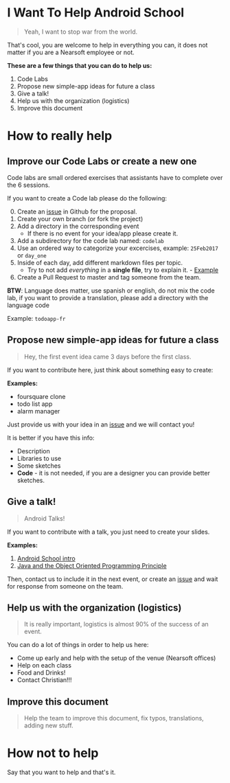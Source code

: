 # I Want To Help Android School
>Yeah, I want to stop war from the world.

That's cool, you are welcome to help in everything you can, it does not matter if you are a Nearsoft employee or not.

**These are a few things that you can do to help us:**

1. Code Labs
2. Propose new simple-app ideas for future a class
3. Give a talk!
4. Help us with the organization (logistics)
5. Improve this document

# How to really help
## Improve our Code Labs or create a new one
Code labs are small ordered exercises that assistants have to complete over the
6 sessions.

If you want to create a Code lab please do the following:

0. Create an [issue](https://github.com/Nearsoft/androidschool/issues) in Github for the proposal.
2. Create your own branch (or fork the project)
2. Add a directory in the corresponding event
    - If there is no event for your idea/app please create it.
3. Add a subdirectory for the code lab named: `codelab`
4. Use an ordered way to categorize your excercises, example: `25Feb2017` or `day_one`
5. Inside of each day, add different markdown files per topic.
    - Try to not add *everything* in a **single file**, try to explain it. - [Example](/2017/feb_event/todoapp/codelab/25Feb2017/01_setup.md)
6. Create a Pull Request to master and tag someone from the team.

**BTW**: Language does matter, use spanish or english, do not mix the code lab, if
you want to provide a translation, please add a directory with the language code

Example: `todoapp-fr`

## Propose new simple-app ideas for future a class
>Hey, the first event idea came 3 days before the first class.

If you want to contribute here, just think about something easy to create:

**Examples:**
- foursquare clone
- todo list app
- alarm manager

Just provide us with your idea in an [issue](https://github.com/Nearsoft/androidschool/issues) and we will contact you!

It is better if you have this info:

- Description
- Libraries to use
- Some sketches
- **Code** - it is not needed, if you are a designer you can provide better sketches.

## Give a talk!
>Android Talks!

If you want to contribute with a talk, you just need to create your slides.

**Examples:**
1. [Android School intro](http://slides.com/josesalcido-1/android-4#/)
2. [Java and the Object Oriented  Programming Principle](http://slides.com/josesalcido-1/object-oriented-programming#/)

Then, contact us to include it in the next event, or create an [issue](https://github.com/Nearsoft/androidschool/issues) and wait for response from someone on the team.

## Help us with the organization (logistics)
> It is really important, logistics is almost 90% of the success of an event.

You can do a lot of things in order to help us here:

- Come up early and help with the setup of the venue (Nearsoft offices)
- Help on each class
- Food and Drinks!
- Contact Christian!!!

## Improve this document
> Help the team to improve this document, fix typos, translations, adding new stuff.

# How not to help
Say that you want to help and that's it.

